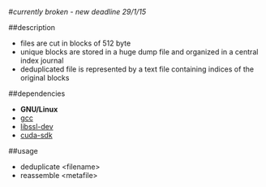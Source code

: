 #*currently broken - new deadline 29/1/15*

##description
+ files are cut in blocks of 512 byte
+ unique blocks are stored in a huge dump file and organized in a central index journal 
+ deduplicated file is represented by a text file containing indices of the original blocks 

##dependencies
+ **GNU/Linux**
+ [gcc]
+ [libssl-dev]
+ [cuda-sdk]

##usage
- deduplicate \<filename\>
- reassemble \<metafile\>



[BSD 3 License]: https://tldrlegal.com/license/bsd-3-clause-license-%28revised%29#fulltext
[cuda-sdk]: http://docs.nvidia.com/cuda/cuda-getting-started-guide-for-linux/
[gcc]: https://gcc.gnu.org
[libssl-dev]: https://packages.debian.org/de/wheezy/libssl-dev